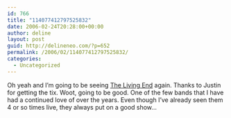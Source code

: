 ```yaml
---
id: 766
title: "114077412797525832"
date: 2006-02-24T20:28:00+00:00
author: deline
layout: post
guid: http://delineneo.com/?p=652
permalink: /2006/02/114077412797525832/
categories:
  - Uncategorized
---
```

Oh yeah and I&#8217;m going to be seeing [The Living End](http://www.thelivingend.com/) again. Thanks to Justin for getting the tix. Woot, going to be good. One of the few bands that I have had a continued love of over the years. Even though I&#8217;ve already seen them 4 or so times live, they always put on a good show&#8230;
